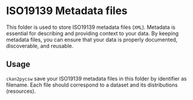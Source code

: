# ISO19139 Metadata files
This folder is used to store ISO19139 metadata files (`XML`). Metadata is essential for describing and providing context to your data. By keeping metadata files, you can ensure that your data is properly documented, discoverable, and reusable.

## Usage
`ckan2pycsw` save your ISO19139 metadata files in this folder by identifier as filename. Each file should correspond to a dataset and its distributions (resources).